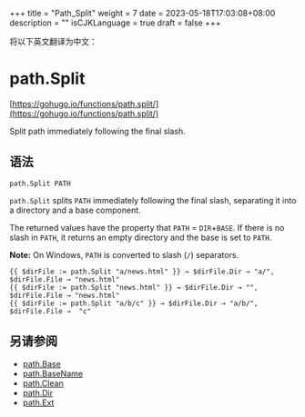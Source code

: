 +++
title = "Path_Split"
weight = 7
date = 2023-05-18T17:03:08+08:00
description = ""
isCJKLanguage = true
draft = false
+++

将以下英文翻译为中文：
# path.Split

[https://gohugo.io/functions/path.split/](https://gohugo.io/functions/path.split/)

Split path immediately following the final slash.

## 语法

```
path.Split PATH
```

`path.Split` splits `PATH` immediately following the final slash, separating it into a directory and a base component.

The returned values have the property that `PATH` = `DIR`+`BASE`. If there is no slash in `PATH`, it returns an empty directory and the base is set to `PATH`.

**Note:** On Windows, `PATH` is converted to slash (`/`) separators.

```go-html-template
{{ $dirFile := path.Split "a/news.html" }} → $dirFile.Dir → "a/", $dirFile.File → "news.html"
{{ $dirFile := path.Split "news.html" }} → $dirFile.Dir → "", $dirFile.File → "news.html"
{{ $dirFile := path.Split "a/b/c" }} → $dirFile.Dir → "a/b/", $dirFile.File →  "c"
```

## 另请参阅

- [path.Base](https://gohugo.io/functions/path.base/)
- [path.BaseName](https://gohugo.io/functions/path.basename/)
- [path.Clean](https://gohugo.io/functions/path.clean/)
- [path.Dir](https://gohugo.io/functions/path.dir/)
- [path.Ext](https://gohugo.io/functions/path.ext/)
